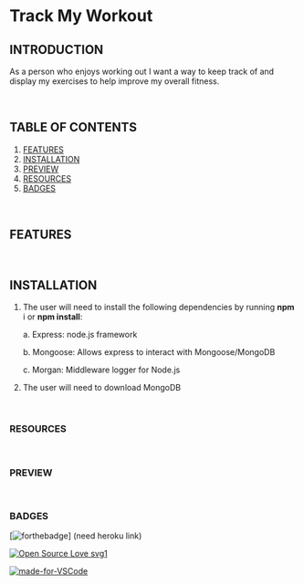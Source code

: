# Track My Workout

## INTRODUCTION

As a person who enjoys working out I want a way to keep track of and display my exercises to help improve my overall fitness.


<br>

## TABLE OF CONTENTS


1. [FEATURES](#features)
2. [INSTALLATION](#installation)
3. [PREVIEW](#preview)
4. [RESOURCES](#resources)
5. [BADGES](#badges)

<br>

## FEATURES




<br>

## INSTALLATION

1. The user will need to install the following dependencies by running **npm** i or **npm install**:

    a. Express: node.js framework

    b. Mongoose: Allows express to interact with Mongoose/MongoDB

    c. Morgan: Middleware logger for Node.js

2. The user will need to download MongoDB


<br>

### RESOURCES



<br>

### PREVIEW



<br>

### BADGES



[![forthebadge](https://forthebadge.com/images/badges/check-it-out.svg)] (need heroku link)

[![Open Source Love svg1](https://badges.frapsoft.com/os/v1/open-source.svg?v=103)](https://github.com/lturner19/Track_My_Workout)

[![made-for-VSCode](https://img.shields.io/badge/Made%20for-VSCode-1f425f.svg)](https://code.visualstudio.com/)


